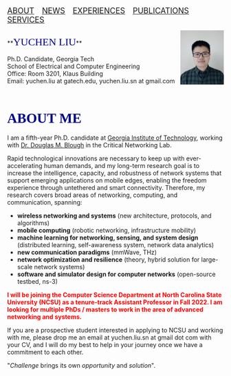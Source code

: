 <!-- [<u><font size='4'>ABOUT</font></u>](#j1) &emsp;[<u><font size='4'>NEWS</font></u>](https://yuchen-sh.github.io/News) &emsp;[<u><font size='4'>COURSEWORK</font></u>](https://yuchen-sh.github.io/Coursework) &emsp;[<u><font size='4'>EXPERIENCES</font></u>](https://yuchen-sh.github.io/EXPERIENCES) &emsp;[<u><font size='4'>PUBLICATIONS</font></u>](https://yuchen-sh.github.io/Recent-Publications/) &emsp; [<u><font size='4'>PROJECTS</font></u>](https://yuchen-sh.github.io/Projects/) &emsp; [<u><font size='4'>AWARDS</font></u>](https://yuchen-sh.github.io/AWARDS) &emsp; [<u><font size='4'>SERVICES & SKILLS</font></u>](https://yuchen-sh.github.io/SERVICES-SKILLS) -->

[<u><font size='4'>ABOUT</font></u>](#j1) &emsp;[<u><font size='4'>NEWS</font></u>](https://yuchen-sh.github.io/News) &emsp;[<u><font size='4'>EXPERIENCES</font></u>](https://yuchen-sh.github.io/EXPERIENCES) &emsp;[<u><font size='4'>PUBLICATIONS</font></u>](https://yuchen-sh.github.io/Recent-Publications/) &emsp; [<u><font size='4'>SERVICES</font></u>](https://yuchen-sh.github.io/SERVICES-SKILLS)


<!-- <table border="0" align="center">
     <tr>
          <td width="60%">
            <h1><font face="Times" size='5' color='darkblue'>YUCHEN LIU</font></h1>
            <p><b>Ph.D. Candidate, Georgia Tech</b></p>
            <p><b>School of Electrical and Computer Engineering</b></p>  
            <p><b>Email: yuchen.liu at gatech.edu, yuchen.liu.sn at gmail.com</b></p>
            <p><b><i>"Think deeply, think more."</i></b></p>
          </td>
          <td width="40%">
            <head>   
            <style>   
               #img1{transform:rotate(0deg);}
            </style>
            </head>
            <div align=center>
            <img id="img1" src="/Yuchen_1.png" width="90%" height="90%">
            </div>
          </td>
     </tr>
</table> -->

<div style="display:flex;justify:space-between">
       <p>
            **<font face="Times" size='5' color='darkblue'>YUCHEN LIU</font>**<br /><br />
            Ph.D. Candidate, Georgia Tech<br />
            School of Electrical and Computer Engineering<br />
            Office: Room 3201, Klaus Building<br />
            Email: yuchen.liu at gatech.edu, yuchen.liu.sn at gmail.com &nbsp; &nbsp; &nbsp; &nbsp; &nbsp; &nbsp; &nbsp; &nbsp; &nbsp; &nbsp; &nbsp; &nbsp;
       </p>
      <img id="img1" src="/Yuchen_1.png" width="20%" height="20%" alt='' />
</div>



## <span id="j1"><font color='darkblue' face="Georgia" size='6'>ABOUT ME</font></span>
<!-- ## I am currently on the academic job market. -->

I am a fifth-year Ph.D. candidate at [Georgia Institute of Technology](https://www.gatech.edu/), working with [Dr. Douglas M. Blough](http://blough.ece.gatech.edu/) in the Critical Networking Lab.
               
<!-- After getting the master degree from [Shanghai Jiao Tong University](https://www.sjtu.edu.cn/) in China, I am currently a Ph.D. candidate at Georgia Tech in USA, and work with [Dr. Douglas M. Blough](http://blough.ece.gatech.edu/) on projects of maximizing performance for next-generation wireless networks, and developing network simulators. In addition, I was an instructor of an ECE undergraduate course, and responsible for lectures and supervising labs. -->

<!-- My research interests lie in the areas of next-generation networks and systems, spanning wireless networking, mmWave communication, mobile computing, optimization and machine learning for networks and systems. I am also involved in the project of developing the open-source network simulator [ns-3](https://www.nsnam.org/). -->

Rapid technological innovations are necessary to keep up with ever-accelerating human demands, and my long-term research goal is to increase the intelligence, capacity, and robustness of network systems that support emerging applications on mobile edges, enabling the freedom experience through untethered and smart connectivity. Therefore, my research covers broad areas of networking, computing, and communication, spanning:

  * **wireless networking and systems** (new architecture, protocols, and algorithms) 
  * **mobile computing** (robotic networking, infrastructure mobility)
  * **machine learning for networking, sensing, and system design** (distributed learning, self-awareness system, network data analytics)
  * **new communication paradigms** (mmWave, THz) 
  * **network optimization and resilience** (theory, hybrid solution for large-scale network systems)
  * **software and simulator design for computer networks** (open-source testbed, ns-3)

**<font color='red'>I will be joining the Computer Science Department at North Carolina State University (NCSU) as a tenure-track Assistant Professor in Fall 2022. I am looking for multiple PhDs / masters to work in the area of advanced networking and systems.</font>**

If you are a prospective student interested in applying to NCSU and working with me, please drop me an email at yuchen.liu.sn at gmail dot com with your CV, and I will do my best to help in your journey once we have a commitment to each other.


"*Challenge* brings its own *opportunity* and *solution*".



